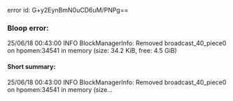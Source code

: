 error id: G+y2EynBmN0uCD6uM/PNPg==
### Bloop error:

25/06/18 00:43:00 INFO BlockManagerInfo: Removed broadcast_40_piece0 on hpomen:34541 in memory (size: 34.2 KiB, free: 4.5 GiB)
#### Short summary: 

25/06/18 00:43:00 INFO BlockManagerInfo: Removed broadcast_40_piece0 on hpomen:34541 in memory (size...